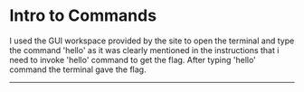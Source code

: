 # Intro to Commands

I used the GUI workspace provided by the site to open the terminal and type the command 'hello' as it was clearly mentioned in the instructions that i need to invoke 'hello' command to get the flag.
After typing 'hello' command the terminal gave the flag.

- - -

#
